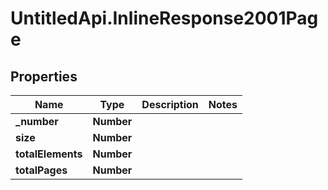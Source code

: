 # UntitledApi.InlineResponse2001Page

## Properties

Name | Type | Description | Notes
------------ | ------------- | ------------- | -------------
**_number** | **Number** |  | 
**size** | **Number** |  | 
**totalElements** | **Number** |  | 
**totalPages** | **Number** |  | 


